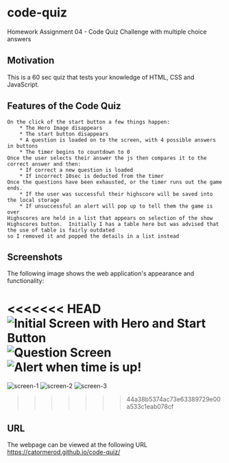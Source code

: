 # code-quiz

Homework Assignment 04 - Code Quiz Challenge with multiple choice answers

## Motivation

This is a 60 sec quiz that tests your knowledge of HTML, CSS and JavaScript.     

## Features of the Code Quiz

```
On the click of the start button a few things happen:
    * The Hero Image disappears
    * The start button disappears
    * A question is loaded on to the screen, with 4 possible answers in buttons
    * The timer begins to countdown to 0
Once the user selects their answer the js then compares it to the correct answer and then:
    * If correct a new question is loaded
    * If incorrect 10sec is deducted from the timer
Once the questions have been exhausted, or the timer runs out the game ends.  
    * If the user was successful their highscore will be saved into the local storage
    * If unsuccessful an alert will pop up to tell them the game is over
Highscores are held in a list that appears on selection of the show Highscores button.  Initially I has a table here but was advised that the use of table is fairly outdated
so I removed it and popped the details in a list instead

```

## Screenshots

The following image shows the web application's appearance and functionality:

<<<<<<< HEAD
![Initial Screen with Hero and Start Button](https://user-images.githubusercontent.com/78625200/112446111-f6848e00-8da3-11eb-932b-fb91d2bb4ed9.png)
![Question Screen](https://user-images.githubusercontent.com/78625200/112446311-2c297700-8da4-11eb-9d31-c72ba6528b5a.png)
![Alert when time is up!](https://user-images.githubusercontent.com/78625200/112446322-30559480-8da4-11eb-8b05-9b8527780f0b.png)
=======
![screen-1](https://user-images.githubusercontent.com/78625200/112446111-f6848e00-8da3-11eb-932b-fb91d2bb4ed9.png)
![screen-2](https://user-images.githubusercontent.com/78625200/112446311-2c297700-8da4-11eb-9d31-c72ba6528b5a.png)
![screen-3](https://user-images.githubusercontent.com/78625200/112446322-30559480-8da4-11eb-8b05-9b8527780f0b.png)
>>>>>>> 44a38b5374ac73e63389729e00a533c1eab078cf

## URL
The webpage can be viewed at the following URL <https://catormerod.github.io/code-quiz/>
